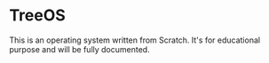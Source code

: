 # TreeOS
This is an operating system written from Scratch. It's for educational purpose and will be fully documented.
